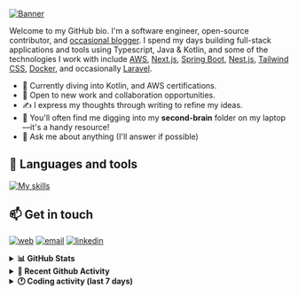 [![Banner](https://raw.githubusercontent.com/wilfriedago/wilfriedago/main/assets/1.png)][website]

Welcome to my GitHub bio. I'm a software engineer, open-source contributor, and [occasional blogger][blog]. I spend my days building full-stack applications and tools using Typescript, Java & Kotlin, and some of the technologies I work with include [AWS](https://aws.amazon.com/fr/), [Next.js](https://nextjs.org/), [Spring Boot](https://spring.io/projects/spring-boot), [Nest.js](https://nestjs.com/), [Tailwind CSS](https://github.com/tailwindlabs/tailwindcss), [Docker](https://www.docker.com/), and occasionally [Laravel](https://laravel.com/).

- 🔭 Currently diving into Kotlin, and AWS certifications.
- 👯 Open to new work and collaboration opportunities.
- ✍️ I express my thoughts through writing to refine my ideas.
- 🧠 You'll often find me digging into my **second-brain** folder on my laptop—it's a handy resource!
- 💬 Ask me about anything (I'll answer if possible)

## 🎨 Languages and tools

[![My skills](https://skillicons.dev/icons?i=typescript,js,nodejs,nest,java,kotlin,spring,python,fastapi,django,aws,docker,vscode,idea,tailwind&perline=15)](https://wilfriedago.dev/about#skills)

## 📫 Get in touch
[![web](https://img.shields.io/badge/WEBSITE-12100E?logo=google-earth&color=282A36)][website]
[![email](https://img.shields.io/badge/MAIL-12100E?logo=mailgun&color=282A36)][mail]
[![linkedin](https://img.shields.io/badge/LINKEDIN-12100E?logo=linkedin&color=282A36)][linkedin]


<details>
  <summary><b>📊 GitHub Stats</b></summary>
	<br/>
	<p align="left">
		<img width="49.5%" src="https://github-readme-stats.vercel.app/api?username=wilfriedago&show_icons=true&count_private=true&title_color=10b981&icon_color=10b981&theme=react&hide_border=true&rank_icon=github" />
		<img width="49.5%" src="https://streak-stats.demolab.com/?user=wilfriedago&hide_border=true&theme=react&ring=10b981&fire=fff&currStreakNum=fff&sideLabels=10b981&currStreakLabel=10b981&sideNums=fff" />
	</p>
</details>

<details>
  <summary><b>📅 Recent Github Activity</b></summary>
	<br>

<!--RECENT_ACTIVITY:last_update-->
Last Updated: Friday, February 14th, 2025, 4:17:34 AM
<!--RECENT_ACTIVITY:last_update_end-->

<!--RECENT_ACTIVITY:start-->
1. ⭐ Starred [timescale/timescaledb](https://github.com/timescale/timescaledb)<br>
2. ⭐ Starred [apiwatja/20250209-css-minification-issue](https://github.com/apiwatja/20250209-css-minification-issue)<br>
3. ⬆️ Pushed 1 commit(s) to [wilfriedago/dotfiles](https://github.com/wilfriedago/dotfiles)<br>
4. ⭐ Starred [timlrx/contentlayer2](https://github.com/timlrx/contentlayer2)<br>
5. 🔱 Forked [wilfriedago/deep-research](https://github.com/wilfriedago/deep-research) from [dzhng/deep-research](https://github.com/dzhng/deep-research)<br>
<!--RECENT_ACTIVITY:end-->
</details>

<details>
  <summary><b>🕐 Coding activity (last 7 days)</b></summary>
	<br>

<!--START_SECTION:waka-->

```python
Total Time: 43 hrs 40 mins

TypeScript        13 hrs 44 mins  ███████▓░░░░░░░░░░░░░░░░░   31.01 %
Java              10 hrs 27 mins  ██████░░░░░░░░░░░░░░░░░░░   23.60 %
XML               3 hrs 45 mins   ██░░░░░░░░░░░░░░░░░░░░░░░   08.48 %
SQL               2 hrs 32 mins   █▒░░░░░░░░░░░░░░░░░░░░░░░   05.72 %
JavaScript        2 hrs 15 mins   █▒░░░░░░░░░░░░░░░░░░░░░░░   05.11 %
CSS               1 hr 10 mins    ▓░░░░░░░░░░░░░░░░░░░░░░░░   02.66 %
Other             37 mins         ▒░░░░░░░░░░░░░░░░░░░░░░░░   01.42 %
```

<!--END_SECTION:waka-->
</details>

[website]: https://wilfriedago.dev
[linkedin]: https://linkedin.com/in/wilfriedago
[blog]: https://wilfriedago.dev/blog
[mail]: mailto:me@wilfriedago.dev
